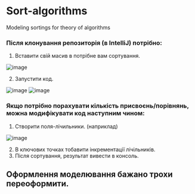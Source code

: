 # Sort-algorithms
Modeling sortings for theory of algorithms

### Після клонування репозиторія (в IntelliJ) потрібно:

1. Вставити свій масив в потрібне вам сортування.

![image](https://github.com/NolanGre/Sort-algorithms/assets/127392871/6ddf7bcf-171c-43a6-bec3-925aad6e1998)

2. Запустити код.

![image](https://github.com/NolanGre/Sort-algorithms/assets/127392871/e9906e70-1a8a-4ad9-9c25-2c93d9088bb5)
![image](https://github.com/NolanGre/Sort-algorithms/assets/127392871/934e26e3-7a12-4881-8ab8-a7dd14d7bc19)

### Якщо потрібно порахувати кількість присвоєнь/порівнянь, можна модифікувати код наступним чином:

1. Створити поля-лічильники. (наприклад)

 ![image](https://github.com/NolanGre/Sort-algorithms/assets/127392871/208f85d5-79ad-4abc-b611-bda6e3aeb855)

2. В ключових точках тобавити інкрементації лічільників.
3. Після сортування, результат вивести в консоль.

## Оформлення моделювання бажано трохи переоформити.
